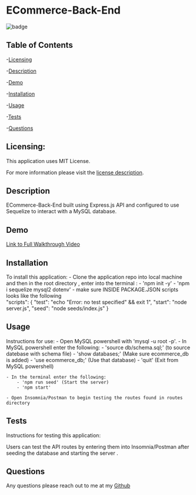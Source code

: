 # ECommerce-Back-End

  ![badge](https://img.shields.io/badge/license-MITLicense-brightorange)
  
  ## Table of Contents
  
-[Licensing](#Licensing)

-[Description](#Description)

-[Demo](#Demo)

-[Installation](#Installation)

-[Usage](#Usage)

-[Tests](#Tests)

-[Questions](#Questions)

  ## Licensing:
 
  This application uses MIT License.

  For more information please visit the [license description](https://choosealicense.com/licenses/mit/).

  ## Description

  ECommerce-Back-End built using Express.js API and configured to use Sequelize to interact with a MySQL database.
  
  
  ## Demo 

[Link to Full Walkthrough Video ](https://drive.google.com/file/d/1CzrsJ4rZ6J-TgFKaoqBnsA_KQdvS4kyt/view)

  ## Installation
  To install this application:
    - Clone the application repo into local machine and then in the root directory , enter into the terminal :
        - 'npm init -y' 
        - 'npm i sequelize mysql2 dotenv'
        - make sure INSIDE PACKAGE.JSON scripts looks like the following  
            "scripts": {
                "test": "echo \"Error: no test specified\" && exit 1",
                "start": "node server.js",
                "seed": "node seeds/index.js"
            }

  ## Usage 
  Instructions for use:
    - Open MySQL powershell with 'mysql -u root -p'.
    - In MySQL powershell enter the following: 
        - 'source db/schema.sql;' (to source datebase with schema file)
        - 'show databases;' (Make sure ecommerce_db is added)
        - 'use ecommerce_db;' (Use that database)
        - 'quit' (Exit from MySQL powershell)

    - In the terminal enter the following:
        - 'npm run seed' (Start the server)
        - 'npm start' 

    - Open Insomnia/Postman to begin testing the routes found in routes directory 
 

  ## Tests 
  Instructions for testing this application:

  Users  can test the  API  routes by entering them into  Insomnia/Postman after seeding the database and starting the server .

  ## Questions
  Any questions please reach out to me at my [Github](https://github.com/jimbn)

